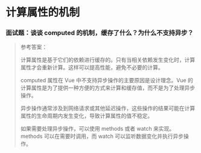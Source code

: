# 计算属性的机制

### 面试题：谈谈 computed 的机制，缓存了什么？为什么不支持异步？

> 参考答案：
>
> 计算属性是基于它们的依赖进行缓存的。只有当相关依赖发生变化时，计算属性才会重新计算。这样可以提高性能，避免不必要的计算。
>
> computed 属性在 Vue 中不支持异步操作的主要原因是设计理念。Vue 的计算属性是为了提供一种方便的方式来计算和缓存值，而不是为了处理异步操作。
>
> 异步操作通常涉及到网络请求或其他延迟操作，这些操作的结果可能在计算属性的生命周期内发生变化，导致计算属性的值不稳定。
>
> 如果需要处理异步操作，可以使用 methods 或者 watch 来实现。methods 可以在需要时调用，而 watch 可以监听数据变化并执行异步操作。
